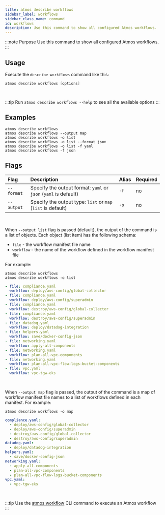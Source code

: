 ```yaml
---
title: atmos describe workflows
sidebar_label: workflows
sidebar_class_name: command
id: workflows
description: Use this command to show all configured Atmos workflows.
---
```


:::note Purpose
Use this command to show all configured Atmos workflows.
:::

## Usage

Execute the `describe workflows` command like this:

```shell
atmos describe workflows [options]
```

<br/>

:::tip
Run `atmos describe workflows --help` to see all the available options
:::

## Examples

```shell
atmos describe workflows
atmos describe workflows --output map
atmos describe workflows -o list
atmos describe workflows -o list --format json
atmos describe workflows -o list -f yaml
atmos describe workflows -f json
```

## Flags

| Flag       | Description                                                     | Alias | Required |
|:-----------|:----------------------------------------------------------------|:------|:---------|
| `--format` | Specify the output format: `yaml` or `json` (`yaml` is default) | `-f`  | no       |
| `--output` | Specify the output type: `list` or `map` (`list` is default)    | `-o`  | no       |

<br/>

When `--output list` flag is passed (default), the output of the command is a list of objects. Each object (list item) has the following schema:

- `file` - the workflow manifest file name
- `workflow` - the name of the workflow defined in the workflow manifest file

For example:

```shell
atmos describe workflows
atmos describe workflows -o list
```

```yaml
- file: compliance.yaml
  workflow: deploy/aws-config/global-collector
- file: compliance.yaml
  workflow: deploy/aws-config/superadmin
- file: compliance.yaml
  workflow: destroy/aws-config/global-collector
- file: compliance.yaml
  workflow: destroy/aws-config/superadmin
- file: datadog.yaml
  workflow: deploy/datadog-integration
- file: helpers.yaml
  workflow: save/docker-config-json
- file: networking.yaml
  workflow: apply-all-components
- file: networking.yaml
  workflow: plan-all-vpc-components
- file: networking.yaml
  workflow: plan-all-vpc-flow-logs-bucket-components
- file: vpc.yaml
  workflow: vpc-tgw-eks
```

<br/>

When `--output map` flag is passed, the output of the command is a map of workflow manifest file names to a list of workflows defined in each
manifest. For example:

```shell
atmos describe workflows -o map
```

```yaml
compliance.yaml:
  - deploy/aws-config/global-collector
  - deploy/aws-config/superadmin
  - destroy/aws-config/global-collector
  - destroy/aws-config/superadmin
datadog.yaml:
  - deploy/datadog-integration
helpers.yaml:
  - save/docker-config-json
networking.yaml:
  - apply-all-components
  - plan-all-vpc-components
  - plan-all-vpc-flow-logs-bucket-components
vpc.yaml:
  - vpc-tgw-eks
```

<br/>

:::tip
Use the [atmos workflow](/cli/commands/workflow) CLI command to execute an Atmos workflow
:::
